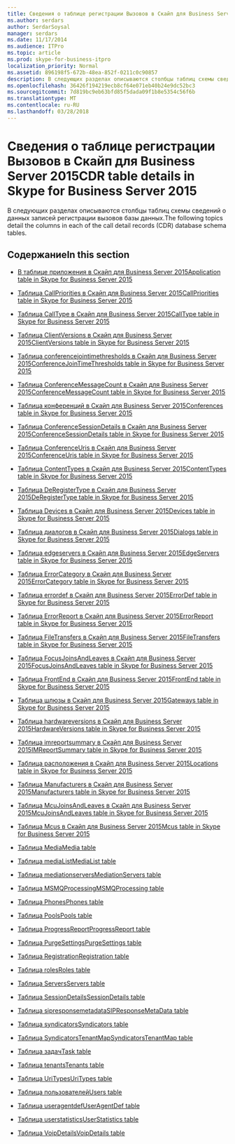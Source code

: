 ```yaml
---
title: Сведения о таблице регистрации Вызовов в Скайп для Business Server 2015
ms.author: serdars
author: SerdarSoysal
manager: serdars
ms.date: 11/17/2014
ms.audience: ITPro
ms.topic: article
ms.prod: skype-for-business-itpro
localization_priority: Normal
ms.assetid: 896198f5-672b-48ea-852f-0211c0c90857
description: В следующих разделах описываются столбцы таблиц схемы сведений о данных записей регистрации вызовов базы данных.
ms.openlocfilehash: 36426f194219ecb8cf64e071eb40b24e9dc52bc3
ms.sourcegitcommit: 7d819bc9eb63bfd85f5dada09f1b8e5354c56f6b
ms.translationtype: MT
ms.contentlocale: ru-RU
ms.lasthandoff: 03/28/2018
---
```

# <a name="cdr-table-details-in-skype-for-business-server-2015"></a><span data-ttu-id="650d9-103">Сведения о таблице регистрации Вызовов в Скайп для Business Server 2015</span><span class="sxs-lookup"><span data-stu-id="650d9-103">CDR table details in Skype for Business Server 2015</span></span>
 
<span data-ttu-id="650d9-104">В следующих разделах описываются столбцы таблиц схемы сведений о данных записей регистрации вызовов базы данных.</span><span class="sxs-lookup"><span data-stu-id="650d9-104">The following topics detail the columns in each of the call detail records (CDR) database schema tables.</span></span>
  
## <a name="in-this-section"></a><span data-ttu-id="650d9-105">Содержание</span><span class="sxs-lookup"><span data-stu-id="650d9-105">In this section</span></span>

- [<span data-ttu-id="650d9-106">В таблице приложения в Скайп для Business Server 2015</span><span class="sxs-lookup"><span data-stu-id="650d9-106">Application table in Skype for Business Server 2015</span></span>](application.md)
    
- [<span data-ttu-id="650d9-107">Таблица CallPriorities в Скайп для Business Server 2015</span><span class="sxs-lookup"><span data-stu-id="650d9-107">CallPriorities table in Skype for Business Server 2015</span></span>](callpriorities.md)
    
- [<span data-ttu-id="650d9-108">Таблица CallType в Скайп для Business Server 2015</span><span class="sxs-lookup"><span data-stu-id="650d9-108">CallType table in Skype for Business Server 2015</span></span>](calltype.md)
    
- [<span data-ttu-id="650d9-109">Таблица ClientVersions в Скайп для Business Server 2015</span><span class="sxs-lookup"><span data-stu-id="650d9-109">ClientVersions table in Skype for Business Server 2015</span></span>](clientversions.md)
    
- [<span data-ttu-id="650d9-110">Таблица conferencejointimethresholds в Скайп для Business Server 2015</span><span class="sxs-lookup"><span data-stu-id="650d9-110">ConferenceJoinTimeThresholds table in Skype for Business Server 2015</span></span>](conferencejointimethresholds.md)
    
- [<span data-ttu-id="650d9-111">Таблица ConferenceMessageCount в Скайп для Business Server 2015</span><span class="sxs-lookup"><span data-stu-id="650d9-111">ConferenceMessageCount table in Skype for Business Server 2015</span></span>](conferencemessagecount.md)
    
- [<span data-ttu-id="650d9-112">Таблица конференций в Скайп для Business Server 2015</span><span class="sxs-lookup"><span data-stu-id="650d9-112">Conferences table in Skype for Business Server 2015</span></span>](conferences.md)
    
- [<span data-ttu-id="650d9-113">Таблица ConferenceSessionDetails в Скайп для Business Server 2015</span><span class="sxs-lookup"><span data-stu-id="650d9-113">ConferenceSessionDetails table in Skype for Business Server 2015</span></span>](conferencesessiondetails-0.md)
    
- [<span data-ttu-id="650d9-114">Таблица ConferenceUris в Скайп для Business Server 2015</span><span class="sxs-lookup"><span data-stu-id="650d9-114">ConferenceUris table in Skype for Business Server 2015</span></span>](conferenceuris.md)
    
- [<span data-ttu-id="650d9-115">Таблица ContentTypes в Скайп для Business Server 2015</span><span class="sxs-lookup"><span data-stu-id="650d9-115">ContentTypes table in Skype for Business Server 2015</span></span>](contenttypes.md)
    
- [<span data-ttu-id="650d9-116">Таблица DeRegisterType в Скайп для Business Server 2015</span><span class="sxs-lookup"><span data-stu-id="650d9-116">DeRegisterType table in Skype for Business Server 2015</span></span>](deregistertype.md)
    
- [<span data-ttu-id="650d9-117">Таблица Devices в Скайп для Business Server 2015</span><span class="sxs-lookup"><span data-stu-id="650d9-117">Devices table in Skype for Business Server 2015</span></span>](devices.md)
    
- [<span data-ttu-id="650d9-118">Таблица диалогов в Скайп для Business Server 2015</span><span class="sxs-lookup"><span data-stu-id="650d9-118">Dialogs table in Skype for Business Server 2015</span></span>](dialogs.md)
    
- [<span data-ttu-id="650d9-119">Таблица edgeservers в Скайп для Business Server 2015</span><span class="sxs-lookup"><span data-stu-id="650d9-119">EdgeServers table in Skype for Business Server 2015</span></span>](edgeservers.md)
    
- [<span data-ttu-id="650d9-120">Таблица ErrorCategory в Скайп для Business Server 2015</span><span class="sxs-lookup"><span data-stu-id="650d9-120">ErrorCategory table in Skype for Business Server 2015</span></span>](errorcategory.md)
    
- [<span data-ttu-id="650d9-121">Таблица errordef в Скайп для Business Server 2015</span><span class="sxs-lookup"><span data-stu-id="650d9-121">ErrorDef table in Skype for Business Server 2015</span></span>](errordef.md)
    
- [<span data-ttu-id="650d9-122">Таблица ErrorReport в Скайп для Business Server 2015</span><span class="sxs-lookup"><span data-stu-id="650d9-122">ErrorReport table in Skype for Business Server 2015</span></span>](errorreport.md)
    
- [<span data-ttu-id="650d9-123">Таблица FileTransfers в Скайп для Business Server 2015</span><span class="sxs-lookup"><span data-stu-id="650d9-123">FileTransfers table in Skype for Business Server 2015</span></span>](filetransfers-0.md)
    
- [<span data-ttu-id="650d9-124">Таблица FocusJoinsAndLeaves в Скайп для Business Server 2015</span><span class="sxs-lookup"><span data-stu-id="650d9-124">FocusJoinsAndLeaves table in Skype for Business Server 2015</span></span>](focusjoinsandleaves.md)
    
- [<span data-ttu-id="650d9-125">Таблица FrontEnd в Скайп для Business Server 2015</span><span class="sxs-lookup"><span data-stu-id="650d9-125">FrontEnd table in Skype for Business Server 2015</span></span>](frontend.md)
    
- [<span data-ttu-id="650d9-126">Таблица шлюзы в Скайп для Business Server 2015</span><span class="sxs-lookup"><span data-stu-id="650d9-126">Gateways table in Skype for Business Server 2015</span></span>](gateways.md)
    
- [<span data-ttu-id="650d9-127">Таблица hardwareversions в Скайп для Business Server 2015</span><span class="sxs-lookup"><span data-stu-id="650d9-127">HardwareVersions table in Skype for Business Server 2015</span></span>](hardwareversions.md)
    
- [<span data-ttu-id="650d9-128">Таблица imreportsummary в Скайп для Business Server 2015</span><span class="sxs-lookup"><span data-stu-id="650d9-128">IMReportSummary table in Skype for Business Server 2015</span></span>](imreportsummary.md)
    
- [<span data-ttu-id="650d9-129">Таблица расположения в Скайп для Business Server 2015</span><span class="sxs-lookup"><span data-stu-id="650d9-129">Locations table in Skype for Business Server 2015</span></span>](locations.md)
    
- [<span data-ttu-id="650d9-130">Таблица Manufacturers в Скайп для Business Server 2015</span><span class="sxs-lookup"><span data-stu-id="650d9-130">Manufacturers table in Skype for Business Server 2015</span></span>](manufacturers.md)
    
- [<span data-ttu-id="650d9-131">Таблица McuJoinsAndLeaves в Скайп для Business Server 2015</span><span class="sxs-lookup"><span data-stu-id="650d9-131">McuJoinsAndLeaves table in Skype for Business Server 2015</span></span>](mcujoinsandleaves.md)
    
- [<span data-ttu-id="650d9-132">Таблица Mcus в Скайп для Business Server 2015</span><span class="sxs-lookup"><span data-stu-id="650d9-132">Mcus table in Skype for Business Server 2015</span></span>](mcus.md)
    
- [<span data-ttu-id="650d9-133">Таблица Media</span><span class="sxs-lookup"><span data-stu-id="650d9-133">Media table</span></span>](media.md)
    
- [<span data-ttu-id="650d9-134">Таблица mediaList</span><span class="sxs-lookup"><span data-stu-id="650d9-134">MediaList table</span></span>](medialist.md)
    
- [<span data-ttu-id="650d9-135">Таблица mediationservers</span><span class="sxs-lookup"><span data-stu-id="650d9-135">MediationServers table</span></span>](mediationservers.md)
    
- [<span data-ttu-id="650d9-136">Таблица MSMQProcessing</span><span class="sxs-lookup"><span data-stu-id="650d9-136">MSMQProcessing table</span></span>](msmqprocessing.md)
    
- [<span data-ttu-id="650d9-137">Таблица Phones</span><span class="sxs-lookup"><span data-stu-id="650d9-137">Phones table</span></span>](phones.md)
    
- [<span data-ttu-id="650d9-138">Таблица Pools</span><span class="sxs-lookup"><span data-stu-id="650d9-138">Pools table</span></span>](pools.md)
    
- [<span data-ttu-id="650d9-139">Таблица ProgressReport</span><span class="sxs-lookup"><span data-stu-id="650d9-139">ProgressReport table</span></span>](progressreport.md)
    
- [<span data-ttu-id="650d9-140">Таблица PurgeSettings</span><span class="sxs-lookup"><span data-stu-id="650d9-140">PurgeSettings table</span></span>](purgesettings.md)
    
- [<span data-ttu-id="650d9-141">Таблица Registration</span><span class="sxs-lookup"><span data-stu-id="650d9-141">Registration table</span></span>](registration.md)
    
- [<span data-ttu-id="650d9-142">Таблица roles</span><span class="sxs-lookup"><span data-stu-id="650d9-142">Roles table</span></span>](roles.md)
    
- [<span data-ttu-id="650d9-143">Таблица Servers</span><span class="sxs-lookup"><span data-stu-id="650d9-143">Servers table</span></span>](servers.md)
    
- [<span data-ttu-id="650d9-144">Таблица SessionDetails</span><span class="sxs-lookup"><span data-stu-id="650d9-144">SessionDetails table</span></span>](sessiondetails.md)
    
- [<span data-ttu-id="650d9-145">Таблица sipresponsemetadata</span><span class="sxs-lookup"><span data-stu-id="650d9-145">SIPResponseMetaData table</span></span>](sipresponsemetadata.md)
    
- [<span data-ttu-id="650d9-146">Таблица syndicators</span><span class="sxs-lookup"><span data-stu-id="650d9-146">Syndicators table</span></span>](syndicators.md)
    
- [<span data-ttu-id="650d9-147">Таблица SyndicatorsTenantMap</span><span class="sxs-lookup"><span data-stu-id="650d9-147">SyndicatorsTenantMap table</span></span>](syndicatorstenantmap.md)
    
- [<span data-ttu-id="650d9-148">Таблица задач</span><span class="sxs-lookup"><span data-stu-id="650d9-148">Task table</span></span>](task.md)
    
- [<span data-ttu-id="650d9-149">Таблица tenants</span><span class="sxs-lookup"><span data-stu-id="650d9-149">Tenants table</span></span>](tenants.md)
    
- [<span data-ttu-id="650d9-150">Таблица UriTypes</span><span class="sxs-lookup"><span data-stu-id="650d9-150">UriTypes table</span></span>](uritypes.md)
    
- [<span data-ttu-id="650d9-151">Таблица пользователей</span><span class="sxs-lookup"><span data-stu-id="650d9-151">Users table</span></span>](users.md)
    
- [<span data-ttu-id="650d9-152">Таблица useragentdef</span><span class="sxs-lookup"><span data-stu-id="650d9-152">UserAgentDef table</span></span>](useragentdef.md)
    
- [<span data-ttu-id="650d9-153">Таблица userstatistics</span><span class="sxs-lookup"><span data-stu-id="650d9-153">UserStatistics table</span></span>](userstatistics.md)
    
- [<span data-ttu-id="650d9-154">Таблица VoipDetails</span><span class="sxs-lookup"><span data-stu-id="650d9-154">VoipDetails table</span></span>](voipdetails-0.md)
    


